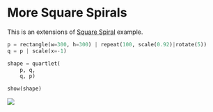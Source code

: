 # More Square Spirals

This is an extensions of [Square Spiral](square-spiral.md) example.

<div class="example">

<!--INCLUDE src/more-square-spirals.py -->
```python
p = rectangle(w=300, h=300) | repeat(100, scale(0.92)|rotate(5))
q = p | scale(x=-1)

shape = quartlet(
    p, q,
    q, p)

show(shape)
```
<!-- ENDINCLUDE -->

<div class="output image"><img src="../images/more-square-spirals.svg"></div>

</div>
